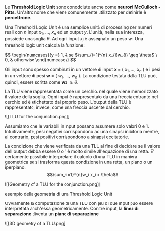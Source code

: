 Le **Threshold Logic Unit** sono conodciute anche come **neuroni McCulloch - Pitts**. Un'altro nome che viene comunemente utilizzato per definirle è **percettrone**. 

Una Threshold Logic Unit è una semplice unità di processing per numeri reali con $n$ input $x_{1}$, ..., $x_{n}$ ed un output $y$. L'unità, nella sua interezza, possiede una soglia $\theta$. Ad ogni input $x_{i}$ è assegnato un peso $w_{i}$. 
Una threshold logic unit calcola la funzione:

$$
\begin{numcases}{y =}
  1, & se $\sum_{i=1}^{n} x_{i}w_{i} \geq \theta$ \\
  0, & otherwise
\end{numcases}
$$

Gli input sono spesso combinati in un vettore di input **x** = ( $x_{1}$, ..., $x_{n}$ ) e i pesi in un vettore di pesi **w** = ( $w_{1}$, ..., $w_{n}$ ).
La condizione testata dalla TLU può, quindi, essere scritta come **wx** $\geq \theta$.  

La TLU viene rappresentata come un cerchio. nel quale viene memorizzato il valore della soglia. Ogni input è rappresentato da una freccia entrante nel cerchio ed è etichettato dal proprio peso. L'output della TLU è rappresentato, invece, come una freccia uscente dal cerchio.

![[TLU for the conjunction.png]]

Assumiamo che le variabili in input possano assumere solo valori 0 e 1.
Intuitivamente, pesi negativi corrispondono ad una sinapsi inibitoria mentre, al contrario, pesi positivi corrispondono a sinapsi eccitatorie.

La condizione che viene verificata da una TLU al fine di decidere se il valore dell'output debba essere 0 o 1 è molto simile all'equazione di una retta. E' certamente possibile interpretare il calcolo di una TLU in maniera geometrica se si trasforma questa condizione in una retta, un piano o un iperpiano.
$$\sum_{i=1}^{n}w_i x_i = \theta$$

![[Geometry of a TLU for the conjunction.png]]

esempio della geometria di una Threshold Logic Unit

Ovviamente la computazione di una TLU con più di due input può essere interpretata anch'essa geometricamente. Con tre input, la **linea di separazione** diventa un **piano di separazione**.

![[3D geometry of a TLU.png]]
 


